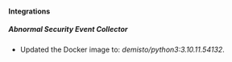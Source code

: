 #### Integrations
##### Abnormal Security Event Collector
- Updated the Docker image to: *demisto/python3:3.10.11.54132*.
